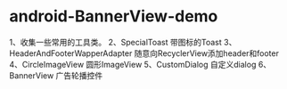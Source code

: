 # android-BannerView-demo
1、收集一些常用的工具类。
2、SpecialToast
  带图标的Toast
3、HeaderAndFooterWapperAdapter
  随意向RecyclerView添加header和footer
4、CircleImageView
  圆形ImageView
5、CustomDialog
  自定义dialog
6、BannerView
  广告轮播控件
